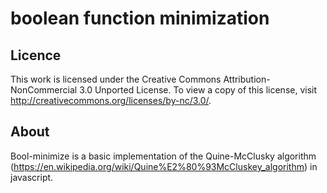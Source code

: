 boolean function minimization
=============

Licence
-------------
This work is licensed under the Creative Commons Attribution-NonCommercial 3.0 Unported License. 
To view a copy of this license, visit http://creativecommons.org/licenses/by-nc/3.0/.

About
-------------
Bool-minimize is a basic implementation of the Quine-McClusky algorithm (https://en.wikipedia.org/wiki/Quine%E2%80%93McCluskey_algorithm) in javascript. 

